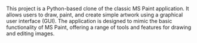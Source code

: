 This project is a Python-based clone of the classic MS Paint application. It allows users to draw, paint, and create simple artwork using a graphical user interface (GUI). The application is designed to mimic the basic functionality of MS Paint, offering a range of tools and features for drawing and editing images.
